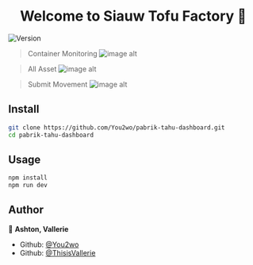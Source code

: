 <h1 align="center">Welcome to Siauw Tofu Factory 👋</h1>
<p>
  <img alt="Version" src="https://img.shields.io/badge/version-0.3-blue.svg?cacheSeconds=2592000" />
</p>

> Container Monitoring
![image alt](https://github.com/You2wo/pabrik-tahu-dashboard/blob/3c187cb50afa6cea9cfb05caf80a812db39c82ad/preview2.png)


> All Asset
![image alt](https://github.com/You2wo/pabrik-tahu-dashboard/blob/3c187cb50afa6cea9cfb05caf80a812db39c82ad/preview.png)


> Submit Movement
![image alt](https://github.com/You2wo/pabrik-tahu-dashboard/blob/3c187cb50afa6cea9cfb05caf80a812db39c82ad/preview3.png)

## Install

```sh
git clone https://github.com/You2wo/pabrik-tahu-dashboard.git
cd pabrik-tahu-dashboard
```

## Usage

```sh
npm install
npm run dev
```

## Author

👤 **Ashton, Vallerie**

* Github: [@You2wo](https://github.com/You2wo)
* Github: [@ThisisVallerie](https://github.com/ThisisVallerie)
